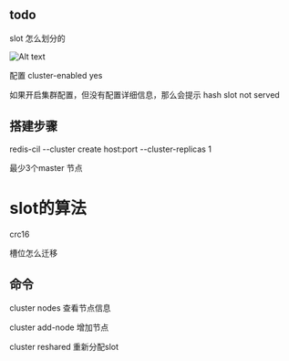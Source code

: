 ## todo
slot 怎么划分的


![Alt text](/img／cluster1.png)



配置
cluster-enabled yes

如果开启集群配置，但没有配置详细信息，那么会提示
hash slot not served

## 搭建步骤

redis-cil --cluster create host:port --cluster-replicas 1

最少3个master 节点



# slot的算法

crc16

槽位怎么迁移


## 命令 
cluster nodes 查看节点信息

cluster add-node  增加节点

cluster reshared  重新分配slot







